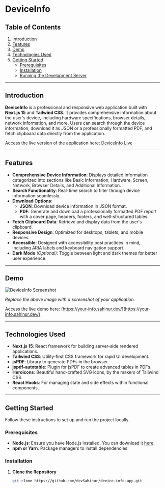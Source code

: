 # DeviceInfo


## Table of Contents

1. [Introduction](#introduction)
2. [Features](#features)
3. [Demo](#demo)
4. [Technologies Used](#technologies-used)
5. [Getting Started](#getting-started) 
   - [Prerequisites](#prerequisites)
   - [Installation](#installation)
   - [Running the Development Server](#running-the-development-server)

---

## Introduction

**DeviceInfo** is a professional and responsive web application built with **Next.js 15** and **Tailwind CSS**. It provides comprehensive information about the user's device, including hardware specifications, browser details, network information, and more. Users can search through the device information, download it as JSON or a professionally formatted PDF, and fetch clipboard data directly from the application.

Access the live version of the application here: [DeviceInfo Live](https://your-info.sahinur.dev/)

---

## Features

- **Comprehensive Device Information**: Displays detailed information categorized into sections like Basic Information, Hardware, Screen, Network, Browser Details, and Additional Information.
- **Search Functionality**: Real-time search to filter through device information seamlessly.
- **Download Options**:
  - **JSON**: Download device information in JSON format.
  - **PDF**: Generate and download a professionally formatted PDF report with a cover page, headers, footers, and well-structured tables.
- **Fetch Clipboard Data**: Retrieve and display data from the user's clipboard.
- **Responsive Design**: Optimized for desktops, tablets, and mobile devices.
- **Accessible**: Designed with accessibility best practices in mind, including ARIA labels and keyboard navigation support.
- **Dark Mode** *(Optional)*: Toggle between light and dark themes for better user experience.

---

## Demo

![DeviceInfo Screenshot](https://i.ibb.co.com/y4yvDjr/your-info.png)

*Replace the above image with a screenshot of your application.*

Access the live demo here: [https://your-info.sahinur.dev/](https://your-info.sahinur.dev/)

---

## Technologies Used

- **Next.js 15**: React framework for building server-side rendered applications.
- **Tailwind CSS**: Utility-first CSS framework for rapid UI development.
- **jsPDF**: Library to generate PDFs in the browser.
- **jspdf-autotable**: Plugin for jsPDF to create advanced tables in PDFs.
- **Heroicons**: Beautiful hand-crafted SVG icons, by the makers of Tailwind CSS.
- **React Hooks**: For managing state and side effects within functional components.

---

## Getting Started

Follow these instructions to set up and run the project locally.

### Prerequisites

- **Node.js**: Ensure you have Node.js installed. You can download it [here](https://nodejs.org/).
- **npm or Yarn**: Package managers to install dependencies.

### Installation

1. **Clone the Repository**

   ```bash
   git clone https://github.com/devSahinur/device-info-app.git

